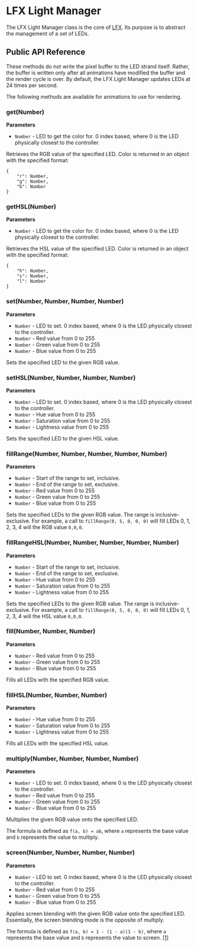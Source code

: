 # LFX Light Manager

The LFX Light Manager class is the core of [LFX](https://github.com/andrewmunsell/lfx). Its purpose is to abstract the management of a set of LEDs.

## Public API Reference

These methods do not write the pixel buffer to the LED strand itself. Rather, the buffer is written only after all animations have modified the buffer and the render cycle is over. By default, the LFX Light Manager updates LEDs at 24 times per second.

The following methods are available for animations to use for rendering. 

### get(Number)

**Parameters**

- `Number` - LED to get the color for. 0 index based, where 0 is the LED physically closest to the controller.

Retrieves the RGB value of the specified LED. Color is returned in an object with the specified format:

```
{
	"r": Number,
	"g": Number,
	"b": Number
}
```

### getHSL(Number)

**Parameters**

- `Number` - LED to get the color for. 0 index based, where 0 is the LED physically closest to the controller.

Retrieves the HSL value of the specified LED. Color is returned in an object with the specified format:

```
{
	"h": Number,
	"s": Number,
	"l": Number
}
```

### set(Number, Number, Number, Number)

**Parameters**

- `Number` - LED to set. 0 index based, where 0 is the LED physically closest to the controller.
- `Number` - Red value from 0 to 255
- `Number` - Green value from 0 to 255
- `Number` - Blue value from 0 to 255

Sets the specified LED to the given RGB value.

### setHSL(Number, Number, Number, Number)

**Parameters**

- `Number` - LED to set. 0 index based, where 0 is the LED physically closest to the controller.
- `Number` - Hue value from 0 to 255
- `Number` - Saturation value from 0 to 255
- `Number` - Lightness value from 0 to 255

Sets the specified LED to the given HSL value.

### fillRange(Number, Number, Number, Number, Number)

**Parameters**

- `Number` - Start of the range to set, inclusive.
- `Number` - End of the range to set, exclusive.
- `Number` - Red value from 0 to 255
- `Number` - Green value from 0 to 255
- `Number` - Blue value from 0 to 255

Sets the specified LEDs to the given RGB value. The range is inclusive-exclusive. For example, a call to `fillRange(0, 5, 0, 0, 0)` will fill LEDs 0, 1, 2, 3, 4 will the RGB value `0,0,0`.

### fillRangeHSL(Number, Number, Number, Number, Number)

**Parameters**

- `Number` - Start of the range to set, inclusive.
- `Number` - End of the range to set, exclusive.
- `Number` - Hue value from 0 to 255
- `Number` - Saturation value from 0 to 255
- `Number` - Lightness value from 0 to 255

Sets the specified LEDs to the given RGB value. The range is inclusive-exclusive. For example, a call to `fillRange(0, 5, 0, 0, 0)` will fill LEDs 0, 1, 2, 3, 4 will the HSL value `0,0,0`.

### fill(Number, Number, Number)

**Parameters**

- `Number` - Red value from 0 to 255
- `Number` - Green value from 0 to 255
- `Number` - Blue value from 0 to 255

Fills all LEDs with the specified RGB value.

### fillHSL(Number, Number, Number)

**Parameters**

- `Number` - Hue value from 0 to 255
- `Number` - Saturation value from 0 to 255
- `Number` - Lightness value from 0 to 255

Fills all LEDs with the specified HSL value.

### multiply(Number, Number, Number, Number)

**Parameters**

- `Number` - LED to set. 0 index based, where 0 is the LED physically closest to the controller.
- `Number` - Red value from 0 to 255
- `Number` - Green value from 0 to 255
- `Number` - Blue value from 0 to 255

Multiplies the given RGB value onto the specified LED.

The formula is defined as `f(a, b) = ab`, where `a` represents the base value and `b` represents the value to multiply.

### screen(Number, Number, Number, Number)

**Parameters**

- `Number` - LED to set. 0 index based, where 0 is the LED physically closest to the controller.
- `Number` - Red value from 0 to 255
- `Number` - Green value from 0 to 255
- `Number` - Blue value from 0 to 255

Applies screen blending with the given RGB value onto the specified LED. Essentially, the screen blending mode is the opposite of multiply.

The formula is defined as `f(a, b) = 1 - (1 - a)(1 - b)`, where `a` represents the base value and `b` represents the value to screen. [[1]](https://en.wikipedia.org/wiki/Blend_modes#Screen)
